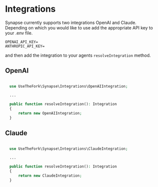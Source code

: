 # Integrations

Synapse currently supports two integrations OpenAI and Claude. Depending on which you would like to use add the appropriate API key to your .env file.

```dotenv
OPENAI_API_KEY=
ANTHROPIC_API_KEY=
```

and then add the integration to your agents `resolveIntegration` method.

## OpenAI

```php

  use UseTheFork\Synapse\Integrations\OpenAIIntegration;  

  ...
  
  public function resolveIntegration(): Integration
  {
      return new OpenAIIntegration;
  }

```

## Claude

```php

  use UseTheFork\Synapse\Integrations\ClaudeIntegration;  

  ...
  
  public function resolveIntegration(): Integration
  {
      return new ClaudeIntegration;
  }

```


